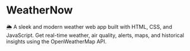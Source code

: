 # WeatherNow
🌦️ A sleek and modern weather web app built with HTML, CSS, and JavaScript. Get real-time weather, air quality, alerts, maps, and historical insights using the OpenWeatherMap API.
